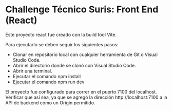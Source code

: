 # Challenge Técnico Suris: Front End (React)

Este proyecto react fue creado con la build tool Vite.

Para ejecutarlo se deben seguir los siguientes pasos:
- Clonar en repositorio local con cualquier herramienta de Git o Visual Studio Code.
- Abrir el directorio donde se clonó con Visual Studio Code.
- Abrir una terminal.
- Ejecutar el comando npm install
- Ejecutar el comando npm run dev

El proyecto fue configurado para correr en el puerto 7100 del localhost. 
Verificar que así sea, ya que se agregó la dirección http://localhost:7100 a la API de backend como un Origin permitido.
